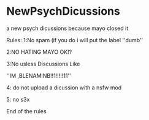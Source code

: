 # NewPsychDicussions
a new psych dicussions because mayo closed it


Rules:
1:No spam (if you do i will put the label ''dumb''

2:NO HATING MAYO OK!?

3:No usless Discussions Like

''IM ,BLENAMINB!!1!!!!!11''

4: do not upload a dicussion with a nsfw mod

5: no s3x

End of the rules
